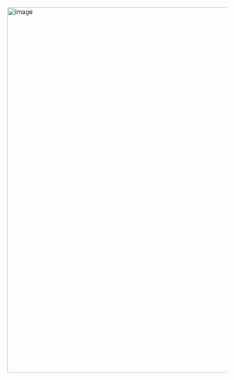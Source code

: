 <img width="1241" height="839" alt="image" src="https://github.com/user-attachments/assets/ac8dae7c-7d77-48db-a00c-535b2de497ea" />
